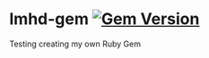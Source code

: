 # lmhd-gem [![Gem Version](https://badge.fury.io/rb/lmhd.svg)](https://badge.fury.io/rb/lmhd)

Testing creating my own Ruby Gem
